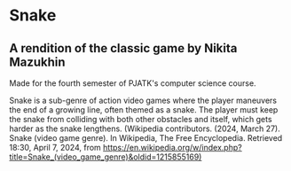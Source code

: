 # Snake
## A rendition of the classic game by Nikita Mazukhin
Made for the fourth semester of PJATK's computer science course.

Snake is a sub-genre of action video games where the player maneuvers the end of a growing line, often themed as a snake. The player must keep the snake from colliding with both other obstacles and itself, which gets harder as the snake lengthens. (Wikipedia contributors. (2024, March 27). Snake (video game genre). In Wikipedia, The Free Encyclopedia. Retrieved 18:30, April 7, 2024, from https://en.wikipedia.org/w/index.php?title=Snake_(video_game_genre)&oldid=1215855169)